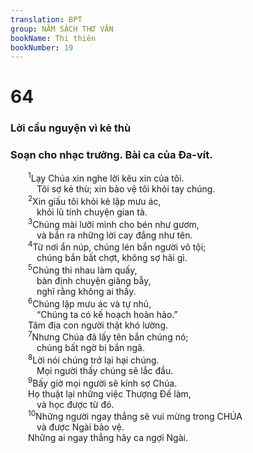 ```yaml
---
translation: BPT
group: NĂM SÁCH THƠ VĂN
bookName: Thi thiên 
bookNumber: 19
---
```


<div class="title"><h1>64</h1><h3>Lời cầu nguyện vì kẻ thù</h3><h3>Soạn cho nhạc trưởng. Bài ca của Đa-vít.</h3></div>
<span class="verse thi_64_1">  <sup>1</sup>Lạy Chúa xin nghe lời kêu xin của tôi.<br/>   Tôi sợ kẻ thù; xin bảo vệ tôi khỏi tay chúng.<br/></span>
<span class="verse thi_64_2">  <sup>2</sup>Xin giấu tôi khỏi kẻ lập mưu ác,<br/>   khỏi lũ tính chuyện gian tà.<br/></span>
<span class="verse thi_64_3">  <sup>3</sup>Chúng mài lưỡi mình cho bén như gươm,<br/>   và bắn ra những lời cay đắng như tên.<br/></span>
<span class="verse thi_64_4">  <sup>4</sup>Từ nơi ẩn núp, chúng lén bắn người vô tội;<br/>   chúng bắn bất chợt, không sợ hãi gì.<br/></span>
<span class="verse thi_64_5">  <sup>5</sup>Chúng thi nhau làm quấy,<br/>   bàn định chuyện giăng bẫy,<br/>   nghĩ rằng không ai thấy.<br/></span>
<span class="verse thi_64_6">  <sup>6</sup>Chúng lập mưu ác và tự nhủ,<br/>   “Chúng ta có kế hoạch hoàn hảo.”<br/>  Tâm địa con người thật khó lường.<br/></span>
<span class="verse thi_64_7">  <sup>7</sup>Nhưng Chúa đã lấy tên bắn chúng nó;<br/>   chúng bất ngờ bị bắn ngã.<br/></span>
<span class="verse thi_64_8">  <sup>8</sup>Lời nói chúng trở lại hại chúng.<br/>   Mọi người thấy chúng sẽ lắc đầu.<br/></span>
<span class="verse thi_64_9">  <sup>9</sup>Bấy giờ mọi người sẽ kính sợ Chúa.<br/>  Họ thuật lại những việc Thượng Đế làm,<br/>   và học được từ đó.<br/></span>
<span class="verse thi_64_10">  <sup>10</sup>Những người ngay thẳng sẽ vui mừng trong CHÚA<br/>   và được Ngài bảo vệ.<br/>  Những ai ngay thẳng hãy ca ngợi Ngài.<br/></span>
